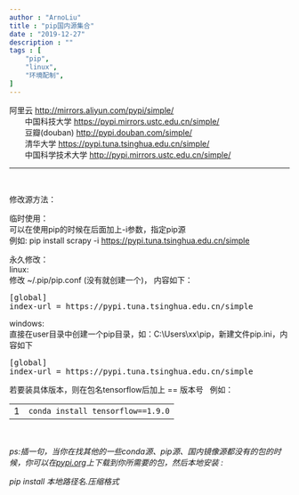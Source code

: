 ```yaml
---
author : "ArnoLiu"
title : "pip国内源集合"
date : "2019-12-27"
description : ""
tags : [
    "pip",
    "linux",
    "环境配制",
]
---
```


<p>阿里云&nbsp;<a href="http://mirrors.aliyun.com/pypi/simple/" rel="nofollow" target="_blank">http://mirrors.aliyun.com/pypi/simple/</a>&nbsp;<br />&emsp;&emsp;中国科技大学&nbsp;<a href="https://pypi.mirrors.ustc.edu.cn/simple/" rel="nofollow" target="_blank">https://pypi.mirrors.ustc.edu.cn/simple/</a>&nbsp;<br />&emsp;&emsp;豆瓣(douban)&nbsp;<a href="http://pypi.douban.com/simple/" rel="nofollow" target="_blank">http://pypi.douban.com/simple/</a>&nbsp;<br />&emsp;&emsp;清华大学&nbsp;<a href="https://pypi.tuna.tsinghua.edu.cn/simple/" rel="nofollow" target="_blank">https://pypi.tuna.tsinghua.edu.cn/simple/</a>&nbsp;<br />&emsp;&emsp;中国科学技术大学&nbsp;<a href="http://pypi.mirrors.ustc.edu.cn/simple/" rel="nofollow" target="_blank">http://pypi.mirrors.ustc.edu.cn/simple/</a></p>
<hr />
<p>&nbsp;</p>
<p>修改源方法：</p>
<p>临时使用：&nbsp;<br />可以在使用pip的时候在后面加上-i参数，指定pip源&nbsp;<br />例如: pip install scrapy -i&nbsp;<a href="https://pypi.tuna.tsinghua.edu.cn/simple" rel="nofollow" target="_blank">https://pypi.tuna.tsinghua.edu.cn/simple</a></p>
<p>永久修改：&nbsp;<br />linux:&nbsp;<br />修改 ~/.pip/pip.conf (没有就创建一个)， 内容如下：</p>
<div class="cnblogs_code">
<pre>[global]
index-url = https://pypi.tuna.tsinghua.edu.cn/simple</pre>
</div>
<p>windows:&nbsp;<br />直接在user目录中创建一个pip目录，如：C:\Users\xx\pip，新建文件pip.ini，内容如下</p>
<pre>[global]
index-url = https://pypi.tuna.tsinghua.edu.cn/simple</pre>
<p>若要装具体版本，则在包名tensorflow后加上 == 版本号&nbsp; &nbsp;例如：</p>
<div class="cnblogs_Highlighter sh-gutter">
<div>
<div id="highlighter_441466" class="syntaxhighlighter  python">
<table border="0" cellspacing="0" cellpadding="0">
<tbody>
<tr>
<td class="gutter">
<div class="line number1 index0 alt2">1</div>
</td>
<td class="code">
<div class="container">
<div class="line number1 index0 alt2"><code class="python plain">conda install tensorflow</code><code class="python keyword">=</code><code class="python keyword">=</code><code class="python value">1.9</code><code class="python plain">.</code><code class="python value">0</code></div>
</div>
</td>
</tr>
</tbody>
</table>
</div>
</div>
</div>
<p>&nbsp;</p>
<p><em>ps:插一句，当你在找其他的一些conda源、pip源、国内镜像源都没有的包的时候，你可以在<a href="https://pypi.org/" target="_blank">pypi.org</a>上下载到你所需要的包，然后本地安装 :</em></p>
<p><em>pip install 本地路径名.压缩格式</em></p>